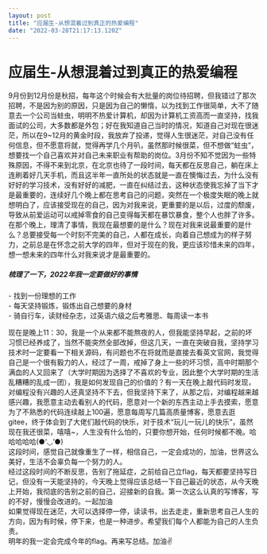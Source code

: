 ```yaml
---
layout: post
title: "应届生-从想混着过到真正的热爱编程"
date: "2022-03-28T21:17:13.120Z"
---
```

应届生-从想混着过到真正的热爱编程
=================

9月份到12月份是秋招，每年这个时候会有大批量的岗位待招聘，但我错过了那次招聘，不是因为别的原因，只是因为自己的懒惰，以为找到工作很简单，大不了随意去一个公司当蛀虫，明明不热爱计算机，却因为计算机工资高而一直坚持，找我面试的公司，大多数都是外包；好在我知道自己当时的情况，知道自己对现在很迷茫，所以在9~12月的黄金时段，我放弃了投递，觉得人生很迷茫，对自己没有任何信息，但不愿意将就，觉得再学几个月叭，虽然那时候很菜，但不想做“蛀虫”，想要找一个自己喜欢并对自己未来职业有帮助的岗位。3月份不知不觉因为一些特殊原因，不得不来到北京，在北京也待了一段时间，每天都在反思自己，躺在床上连刷着好几天手机，而且这半年一直所处的状态就是一直在懊悔过去，为什么没有好好的学习技术，没有好好的减肥，一直在纠结过去，这种状态使我忘掉了当下才是最重要的，连续好几个晚上都在思考自己的问题，突然在一个极度失眠的晚上就想明白了，应该接受现在的自己，因为对我来说，更重要的是以后，过度的颓废，导致从前爱运动可以戒掉零食的自己变得每天都在暴饮暴食，整个人也胖了许多。在那个晚上，理清了事情，我现在最想要的是什么？现在对我来说最重要的是什么？总要接受每一个时刻不完美的自己，人都在成长，向着自己想成为的样子努力，之前总是在怀念之前大学的四年，但对于现在的我，更应该珍惜未来的四年，想一想未来的四年什么对我来说才是最重要的。

##### 梳理了一下，2022年我一定要做好的事情

\- 找到一份理想的工作  
\- 每天坚持锻炼，锻炼出自己想要的身材  
\- 骑自行车，读财经杂志，过英语六级之后考雅思、每周读一本书

现在是晚上11：30，我是一个从来都不能熬夜的人，但我能坚持早起，之前的坏习惯已经养成了，当然不能突然全部改掉，但这几天，一直在突破自我，坚持学习技术时一定要看一下相关源码，有问题也不在将就而是直接去看英文官网，我觉得自己是一个很有毅力的人，经过了一周，戒掉了身上一些的坏习惯，高中时期那个满血的人又回来了（大学时期因为选择了不喜欢的专业，因此整个大学时期的生活乱糟糟的乱成一团），我是如何发现自己的价值的？有一天在晚上敲代码时发现，对编程没有兴趣的人还真坚持不下去，但我坚持下来了，从那之后，对编程越来越感兴趣，我愿意主动去看别人的代码，愿意对一个新的东西主动上手去摸索，愿意为了不熟悉的代码连续敲上100遍，愿意每周写几篇高质量博客，愿意去逛gitee，终于体会到了大佬们敲代码的快乐，对于技术“玩儿一玩儿的快乐”，虽然现在我还很菜，嘻嘻~，人生没有什么怕的，只要你想开始，任何时候都不晚。哈哈哈哈哈(●’◡’●)  
这段时间，感觉自己就像重生了一样，相信自己，一定会成功的，加油，世界这么美好，生活不会辜负每一个努力的人。  
经过这段时间的不断反思，告别了拖延症，之前给自己立flag，每天都要坚持写日记，但没有一天能坚持的，今天晚上觉得应该总结一下自己最近的状态，从今天晚上开始，我彻底的告别之前的自己，迎接新的自我。第一次这么认真的写博客，写的不好，慢慢会改进的。一起加油  
如果觉得现在迷茫，大可以选择停一停，读读书，出去走走，重新思考自己人生的方向，因为有时候，停下来，也是一种进步。希望我们每个人都能为自己的人生负责。  
明年的我一定会完成今年的flag。再来写总结。加油✌